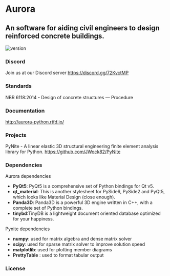 # **Aurora**
## An software for aiding civil engineers to design reinforced concrete buildings.
![version](https://img.shields.io/badge/version-0.2.1-blue.svg)

### **Discord**
Join us at our Discord server 
https://discord.gg/72KvctMP

### **Standards**
NBR 6118:2014 - Design of concrete structures — Procedure

### **Documentation**
http://aurora-python.rtfd.io/

### **Projects**
PyNite - A linear elastic 3D structural engineering finite element analysis library for Python.
https://github.com/JWock82/PyNite


### **Dependencies**
Aurora dependencies
* **PyQt5**: PyQt5 is a comprehensive set of Python bindings for Qt v5.
* **qt_material**: This is another stylesheet for PySide6, PySide2 and PyQt5, which looks like Material Design (close enough).  
* **Panda3D**: Panda3D is a powerful 3D engine written in C++, with a complete set of Python bindings. 
* **tinybd**:TinyDB is a lightweight document oriented database optimized for your happiness.

Pynite dependencies
* **numpy**: used for matrix algebra and dense matrix solver
* **scipy**: used for sparse matrix solver to improve solution speed
* **matplotlib**: used for plotting member diagrams
* **PrettyTable** : used to format tabular output


### **License**
